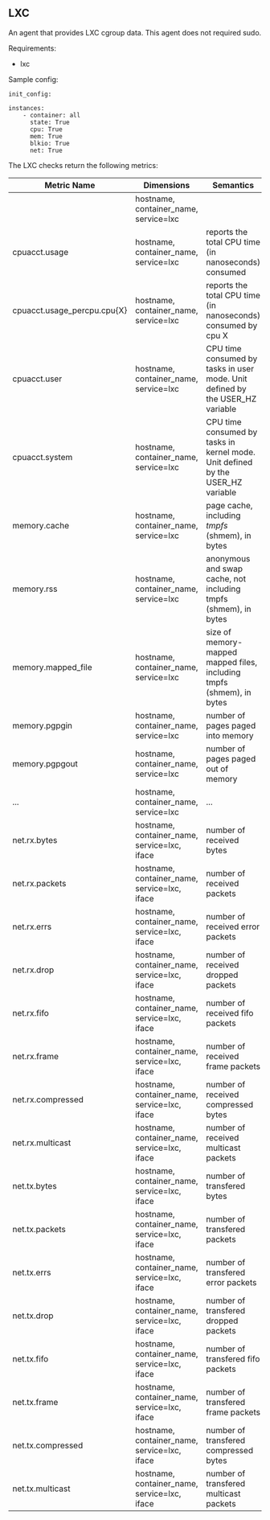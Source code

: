 ## LXC

An agent that provides LXC cgroup data. This agent does not required sudo.

Requirements:
  * lxc

Sample config:

```
init_config:

instances:
    - container: all
      state: True
      cpu: True
      mem: True
      blkio: True
      net: True
```

The LXC checks return the following metrics:

| Metric Name | Dimensions | Semantics |
| ----------- | ---------- | --------- |
|  | hostname, container_name, service=lxc |  |
| cpuacct.usage | hostname, container_name, service=lxc | reports the total CPU time (in nanoseconds) consumed |
| cpuacct.usage_percpu.cpu{X} | hostname, container_name, service=lxc | reports the total CPU time (in nanoseconds) consumed by cpu X |
| cpuacct.user |  hostname, container_name, service=lxc| CPU time consumed by tasks in user mode. Unit defined by the USER_HZ variable |
| cpuacct.system |  hostname, container_name, service=lxc| CPU time consumed by tasks in kernel mode. Unit defined by the USER_HZ variable |
| memory.cache | hostname, container_name, service=lxc | page cache, including *tmpfs* (shmem), in bytes |
| memory.rss | hostname, container_name, service=lxc | anonymous and swap cache, not including tmpfs (shmem), in bytes |
| memory.mapped_file| hostname, container_name, service=lxc | size of memory-mapped mapped files, including tmpfs (shmem), in bytes |
| memory.pgpgin | hostname, container_name, service=lxc | number of pages paged into memory |
| memory.pgpgout | hostname, container_name, service=lxc | number of pages paged out of memory |
| ... | hostname, container_name, service=lxc | ... |
| net.rx.bytes | hostname, container_name, service=lxc, iface | number of received bytes |
| net.rx.packets | hostname, container_name, service=lxc, iface | number of received packets |
| net.rx.errs | hostname, container_name, service=lxc, iface | number of received error packets |
| net.rx.drop | hostname, container_name, service=lxc, iface | number of received dropped packets |
| net.rx.fifo | hostname, container_name, service=lxc, iface | number of received fifo packets |
| net.rx.frame | hostname, container_name, service=lxc, iface | number of received frame packets |
| net.rx.compressed | hostname, container_name, service=lxc, iface| number of received compressed bytes |
| net.rx.multicast | hostname, container_name, service=lxc, iface | number of received multicast packets |
| net.tx.bytes | hostname, container_name, service=lxc, iface| number of transfered bytes |
| net.tx.packets | hostname, container_name, service=lxc, iface | number of transfered packets |
| net.tx.errs | hostname, container_name, service=lxc, iface | number of transfered error packets |
| net.tx.drop | hostname, container_name, service=lxc, iface | number of transfered dropped packets |
| net.tx.fifo | hostname, container_name, service=lxc, iface | number of transfered fifo packets |
| net.tx.frame | hostname, container_name, service=lxc, iface | number of transfered frame packets |
| net.tx.compressed | hostname, container_name, service=lxc, iface| number of transfered compressed bytes |
| net.tx.multicast | hostname, container_name, service=lxc, iface | number of transfered multicast packets |
